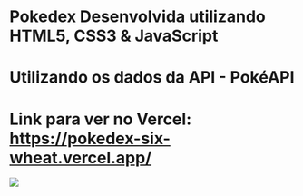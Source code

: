 # Pokedex Desenvolvida utilizando HTML5, CSS3 & JavaScript
# Utilizando os dados da API - PokéAPI

# Link para ver no Vercel: https://pokedex-six-wheat.vercel.app/

<img src="pokedex/images/pokedexfoto.png" />
